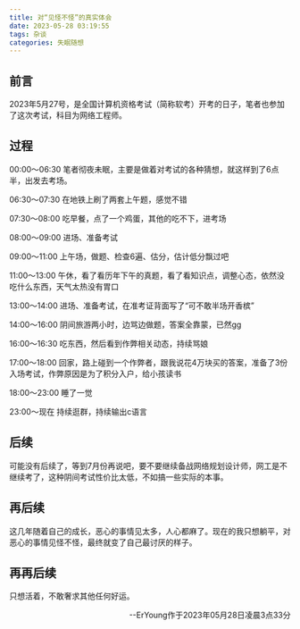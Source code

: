 ```yaml
---
title: 对“见怪不怪”的真实体会
date: 2023-05-28 03:19:55
tags: 杂谈
categories: 失眠随想
---
```




## 前言

2023年5月27号，是全国计算机资格考试（简称软考）开考的日子，笔者也参加了这次考试，科目为网络工程师。



## 过程

00:00～06:30 笔者彻夜未眠，主要是做着对考试的各种猜想，就这样到了6点半，出发去考场。

06:30～07:30 在地铁上刷了两套上午题，感觉不错

07:30～08:00 吃早餐，点了一个鸡蛋，其他的吃不下，进考场

08:00～09:00 进场、准备考试

09:00～11:00 上午场，做题、检查6遍、估分，估计低分飘过吧

11:00～13:00 午休，看了看历年下午的真题，看了看知识点，调整心态，依然没吃什么东西，天气太热没有胃口

13:00～14:00 进场、准备考试，在准考证背面写了“可不敢半场开香槟”

14:00～16:00 阴间旅游两小时，边骂边做题，答案全靠蒙，已然gg

16:00～16:30 吃东西，然后看到作弊相关动态，持续骂娘

17:00～18:00 回家，路上碰到一个作弊者，跟我说花4万块买的答案，准备了3份入场考试，作弊原因是为了积分入户，给小孩读书

18:00～23:00 睡了一觉

23:00～现在 持续逛群，持续输出c语言



## 后续

可能没有后续了，等到7月份再说吧，要不要继续备战网络规划设计师，网工是不继续考了，这种阴间考试性价比太低，不如搞一些实际的本事。



## 再后续

这几年随着自己的成长，恶心的事情见太多，人心都麻了。现在的我只想躺平，对恶心的事情见怪不怪，最终就变了自己最讨厌的样子。



## 再再后续

只想活着，不敢奢求其他任何好运。



<p align="right">--ErYoung作于2023年05月28日凌晨3点33分</p>
